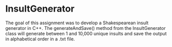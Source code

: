 # InsultGenerator

The goal of this assignment was to develop a Shakespearean insult generator in C++. The generateAndSave() method from the InsultGenerator class will generate between 1 and 10,000 unique insults and save the output in alphabetical order in a .txt file.
